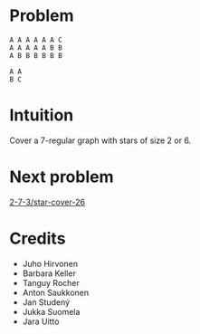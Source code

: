 # Problem

    A A A A A A C
    A A A A A B B
    A B B B B B B

    A A
    B C

# Intuition

Cover a 7-regular graph with stars of size 2 or 6.

# Next problem

[2-7-3/star-cover-26](../2-7-3/star-cover-26.md)

# Credits

- Juho Hirvonen
- Barbara Keller
- Tanguy Rocher
- Anton Saukkonen
- Jan Studený
- Jukka Suomela
- Jara Uitto
